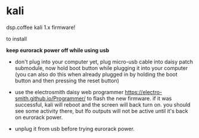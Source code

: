 # kali

dsp.coffee kali 1.x firmware!

to install

**keep eurorack power off while using usb** 

* don't plug into your computer yet, plug micro-usb cable into daisy patch submodule, now hold boot button while plugging it into your computer (you can also do this when already plugged in by holding the boot button and then pressing the reset button)

* use the electrosmith daisy web programmer https://electro-smith.github.io/Programmer/ to flash the new firmware. if it was successful, kali will reboot and the screen will back turn on. you should see some activity there, but lfo outputs will not be active until it's back on eurorack power.

* unplug it from usb before trying eurorack power.
